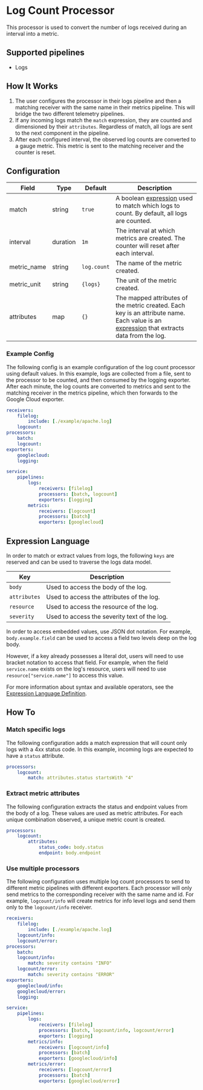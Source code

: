 # Log Count Processor
This processor is used to convert the number of logs received during an interval into a metric.

## Supported pipelines
- Logs

## How It Works
1. The user configures the processor in their logs pipeline and then a matching receiver with the same name in their metrics pipeline. This will bridge the two different telemetry pipelines.
2. If any incoming logs match the `match` expression, they are counted and dimensioned by their `attributes`. Regardless of match, all logs are sent to the next component in the pipeline.
3. After each configured interval, the observed log counts are converted to a gauge metric. This metric is sent to the matching receiver and the counter is reset.


## Configuration
| Field        | Type     | Default | Description |
| ---          | ---      | ---     | ---         |
| match        | string   | `true`  | A boolean [expression](https://github.com/antonmedv/expr/blob/master/docs/Language-Definition.md) used to match which logs to count. By default, all logs are counted. |
| interval     | duration | `1m`    | The interval at which metrics are created. The counter will reset after each interval. |
| metric_name  | string   | `log.count` | The name of the metric created. |
| metric_unit  | string   | `{logs}`    | The unit of the metric created. |
| attributes   | map      | `{}`        | The mapped attributes of the metric created. Each key is an attribute name. Each value is an [expression](https://github.com/antonmedv/expr/blob/master/docs/Language-Definition.md) that extracts data from the log. |

### Example Config
The following config is an example configuration of the log count processor using default values. In this example, logs are collected from a file, sent to the processor to be counted, and then consumed by the logging exporter. After each minute, the log counts are converted to metrics and sent to the matching receiver in the metrics pipeline, which then forwards to the Google Cloud exporter.
```yaml
receivers:
    filelog:
        include: [./example/apache.log]
    logcount:
processors:
    batch:
    logcount:
exporters:
    googlecloud:
    logging:

service:
    pipelines:
        logs:
            receivers: [filelog]
            processors: [batch, logcount]
            exporters: [logging]
        metrics:
            receivers: [logcount]
            processors: [batch]
            exporters: [googlecloud]
```

## Expression Language
In order to match or extract values from logs, the following `keys` are reserved and can be used to traverse the logs data model.

| Key          | Description |
| ---          | ---   |
| `body`       | Used to access the body of the log. |
| `attributes` | Used to access the attributes of the log. |
| `resource`   | Used to access the resource of the log. |
| `severity`   | Used to access the severity text of the log. |

In order to access embedded values, use JSON dot notation. For example, `body.example.field` can be used to access a field two levels deep on the log body. 

However, if a key already possesses a literal dot, users will need to use bracket notation to access that field. For example, when the field `service.name` exists on the log's resource, users will need to use `resource["service.name"]` to access this value.

For more information about syntax and available operators, see the [Expression Language Definition](https://github.com/antonmedv/expr/blob/master/docs/Language-Definition.md).

## How To
### Match specific logs
The following configuration adds a match expression that will count only logs with a 4xx status code. In this example, incoming logs are expected to have a `status` attribute.
```yaml
processors:
    logcount:
        match: attributes.status startsWith "4"
```

### Extract metric attributes
The following configuration extracts the status and endpoint values from the body of a log. These values are used as metric attributes. For each unique combination observed, a unique metric count is created.
```yaml
processors:
    logcount:
        attributes:
            status_code: body.status
            endpoint: body.endpoint
```

### Use multiple processors
The following configuration uses multiple log count processors to send to different metric pipelines with different exporters. Each processor will only send metrics to the corresponding receiver with the same name and id. For example, `logcount/info` will create metrics for info level logs and send them only to the `logcount/info` receiver.
```yaml
receivers:
    filelog:
        include: [./example/apache.log]
    logcount/info:
    logcount/error:
processors:
    batch:
    logcount/info:
        match: severity contains "INFO"
    logcount/error:
        match: severity contains "ERROR"
exporters:
    googlecloud/info:
    googlecloud/error:
    logging:

service:
    pipelines:
        logs:
            receivers: [filelog]
            processors: [batch, logcount/info, logcount/error]
            exporters: [logging]
        metrics/info:
            receivers: [logcount/info]
            processors: [batch]
            exporters: [googlecloud/info]
        metrics/error:
            receivers: [logcount/error]
            processors: [batch]
            exporters: [googlecloud/error]
```
